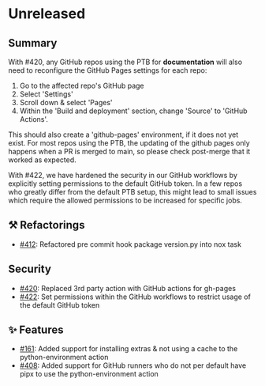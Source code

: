 # Unreleased

## Summary

With #420, any GitHub repos using the PTB for **documentation** will also need to 
reconfigure the GitHub Pages settings for each repo:
1. Go to the affected repo's GitHub page
2. Select 'Settings'
3. Scroll down & select 'Pages'
4. Within the 'Build and deployment' section, change 'Source' to 'GitHub Actions'.

This should also create a 'github-pages' environment, if it does not yet exist.
For most repos using the PTB, the updating of the github pages only happens when a
PR is merged to main, so please check post-merge that it worked as expected.

With #422, we have hardened the security in our GitHub workflows by explicitly
setting permissions to the default GitHub token. In a few repos who greatly differ
from the default PTB setup, this might lead to small issues which require the allowed
permissions to be increased for specific jobs.

## ⚒️ Refactorings

* [#412](https://github.com/exasol/python-toolbox/issues/392):  Refactored pre commit hook package version.py into nox task

## Security

* [#420](https://github.com/exasol/python-toolbox/issues/420): Replaced 3rd party action with GitHub actions for gh-pages
* [#422](https://github.com/exasol/python-toolbox/issues/422): Set permissions within the GitHub workflows to restrict usage of the default GitHub token

## ✨ Features

* [#161](https://github.com/exasol/python-toolbox/issues/161): Added support for installing extras & not using a cache to the python-environment action
* [#408](https://github.com/exasol/python-toolbox/issues/408): Added support for GitHub runners who do not per default have pipx to use the python-environment action